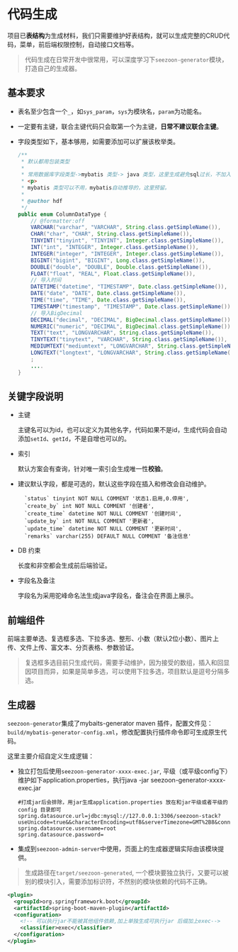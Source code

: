 # 代码生成

项目已**表结构**为生成材料，我们只需要维护好表结构，就可以生成完整的CRUD代码，菜单，前后端权限控制，自动接口文档等。

> 代码生成在日常开发中很常用，可以深度学习下`seezoon-generator`模块，打造自己的生成器。

## 基本要求

- 表名至少包含一个`_`，如`sys_param`，`sys`为模块名，`param`为功能名。

- 一定要有主键，联合主键代码只会取第一个为主键，**日常不建议联合主键**。

- 字段类型如下，基本够用，如需要添加可以扩展该枚举类。

  ```java
  /**
   * 默认都用包装类型
   *
   * 常用数据库字段类型->mybatis 类型-> java 类型，这里生成避免sql过长，不加入mybatis type
   * <p>
   * mybatis 类型可以不用，mybatis自动推导的，这里预留。
   *
   * @author hdf
   */
  public enum ColumnDataType {
      // @formatter:off
      VARCHAR("varchar", "VARCHAR", String.class.getSimpleName()),
      CHAR("char", "CHAR", String.class.getSimpleName()),
      TINYINT("tinyint", "TINYINT", Integer.class.getSimpleName()),
      INT("int", "INTEGER", Integer.class.getSimpleName()),
      INTEGER("integer", "INTEGER", Integer.class.getSimpleName()),
      BIGINT("bigint", "BIGINT", Long.class.getSimpleName()),
      DOUBLE("double", "DOUBLE", Double.class.getSimpleName()),
      FLOAT("float", "REAL", Float.class.getSimpleName()),
      // 导入时间
      DATETIME("datetime", "TIMESTAMP", Date.class.getSimpleName()),
      DATE("date", "DATE", Date.class.getSimpleName()),
      TIME("time", "TIME", Date.class.getSimpleName()),
      TIMESTAMP("timestamp", "TIMESTAMP", Date.class.getSimpleName()),
      // 导入BigDecimal
      DECIMAL("decimal", "DECIMAL", BigDecimal.class.getSimpleName()),
      NUMERIC("numeric", "DECIMAL", BigDecimal.class.getSimpleName()),
      TEXT("text", "LONGVARCHAR", String.class.getSimpleName()),
      TINYTEXT("tinytext", "VARCHAR", String.class.getSimpleName()),
      MEDIUMTEXT("mediumtext", "LONGVARCHAR", String.class.getSimpleName()),
      LONGTEXT("longtext", "LONGVARCHAR", String.class.getSimpleName()),
      ;
      ....
  }
  ```

## 关键字段说明

- 主键

  主键名可以为id，也可以定义为其他名字，代码如果不是id，生成代码会自动添加`setId`、`getId`，不是自增也可以的。

- 索引

  默认方案会有查询，针对唯一索引会生成唯一性**校验**。

- 建议默认字段，都是可选的，默认这些字段在插入和修改会自动维护。

  ```
    `status` tinyint NOT NULL COMMENT '状态1.启用,0.停用',
    `create_by` int NOT NULL COMMENT '创建者',
    `create_time` datetime NOT NULL COMMENT '创建时间',
    `update_by` int NOT NULL COMMENT '更新者',
    `update_time` datetime NOT NULL COMMENT '更新时间',
    `remarks` varchar(255) DEFAULT NULL COMMENT '备注信息'
  ```

- DB 约束

  长度和非空都会生成前后端验证。

- 字段名及备注

  字段名为采用驼峰命名法生成java字段名，备注会在界面上展示。

## 前端组件

前端主要单选、复选框多选、下拉多选、整形、小数（默认2位小数）、图片上传、文件上传、富文本、分页表格、参数验证。

> 复选框多选目前只生成代码，需要手动维护，因为接受的数组，插入和回显因项目而异，如果是简单多选，可以使用下拉多选，项目默认是逗号分隔多选。

## 生成器

`seezoon-generator`集成了mybaits-generator maven 插件，配置文件见：`build/mybatis-generator-config.xml`，修改配置执行插件命令即可生成原生代码。

这里主要介绍自定义生成逻辑：

- 独立打包后使用`seezoon-generator-xxxx-exec.jar`, 平级（或平级config下）维护如下application.properties，执行java -jar seezoon-generator-xxxx-exec.jar 

  ```properties
  #打成jar后会排除，用jar生成application.properties 放在和jar平级或者平级的config 目录即可
  spring.datasource.url=jdbc:mysql://127.0.0.1:3306/seezoon-stack?useUnicode=true&&characterEncoding=utf8&serverTimezone=GMT%2B8&connectTimeout=1000
  spring.datasource.username=root
  spring.datasource.password=
  ```

- 集成到`seezoon-admin-server`中使用，页面上的生成器逻辑实际由该模块提供。

> 生成路径在`target/seezoon-generated`, 一个模块要独立执行，又要可以被别的模块引入，需要添加标识符，不然别的模块依赖的代码不正确。

```xml
<plugin>
  <groupId>org.springframework.boot</groupId>
  <artifactId>spring-boot-maven-plugin</artifactId>
  <configuration>
    <!-- 可以执行jar不能被其他组件依赖,加上单独生成可执行jar 后缀加上exec-->
    <classifier>exec</classifier>
  </configuration>
</plugin>
```

